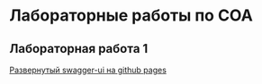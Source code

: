 # Лабораторные работы по СОА

## Лабораторная работа 1

[Развернутый swagger-ui на github pages](https://azat2202.github.io/SOA/)
